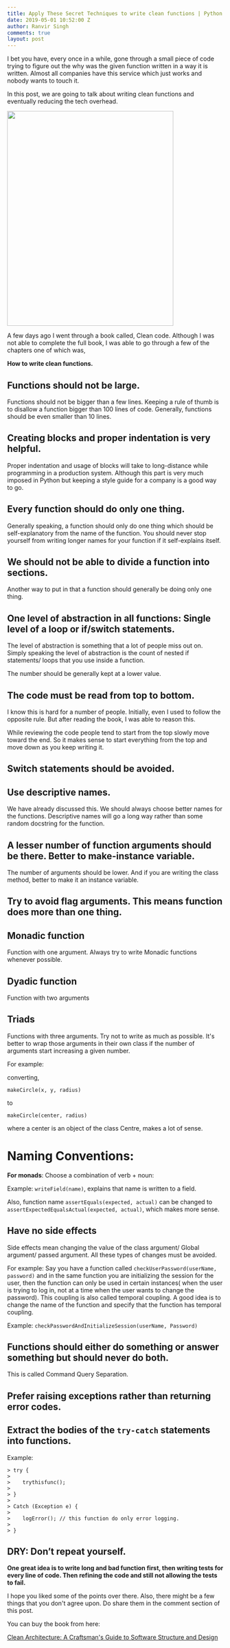 ```yaml
---
title: Apply These Secret Techniques to write clean functions | Python Examples
date: 2019-05-01 10:52:00 Z
author: Ranvir Singh
comments: true
layout: post
---
```


I bet you have, every once in a while, gone through a small piece of code trying to figure out the why was the given function written in a way it is written. Almost all companies have this service which just works and nobody wants to touch it.

In this post, we are going to talk about writing clean functions and eventually reducing the tech overhead.

<img alt="" src="https://images-na.ssl-images-amazon.com/images/I/515iEcDr1GL._SX385_BO1,204,203,200_.jpg" style="height:499px; width:387px"/>

A few days ago I went through a book called, Clean code. Although I was not able to complete the full book, I was able to go through a few of the chapters one of which was,

**How to write clean functions.**

## Functions should not be large.

Functions should not be bigger than a few lines. Keeping a rule of thumb is to disallow a function bigger than 100 lines of code. Generally, functions should be even smaller than 10 lines.

## Creating blocks and proper indentation is very helpful.

Proper indentation and usage of blocks will take to long-distance while programming in a production system. Although this part is very much imposed in Python but keeping a style guide for a company is a good way to go.
    
## Every function should do only one thing.

Generally speaking, a function should only do one thing which should be self-explanatory from the name of the function. You should never stop yourself from writing longer names for your function if it self-explains itself.
    
## We should not be able to divide a function into sections.

Another way to put in that a function should generally be doing only one thing.
    
## One level of abstraction in all functions: Single level of a loop or if/switch statements.

The level of abstraction is something that a lot of people miss out on. Simply speaking the level of abstraction is the count of nested if statements/ loops that you use inside a function.

The number should be generally kept at a lower value.
    
## The code must be read from top to bottom.

I know this is hard for a number of people. Initially, even I used to follow the opposite rule. But after reading the book, I was able to reason this.

While reviewing the code people tend to start from the top slowly move toward the end. So it makes sense to start everything from the top and move down as you keep writing it.
    
## Switch statements should be avoided.
    
## Use descriptive names.

We have already discussed this. We should always choose better names for the functions. Descriptive names will go a long way rather than some random docstring for the function.
    
## A lesser number of function arguments should be there. Better to make-instance variable.

The number of arguments should be lower. And if you are writing the class method, better to make it an instance variable.
    
## Try to avoid flag arguments. This means function does more than one thing.
    
## Monadic function

Function with one argument. Always try to write Monadic functions whenever possible.
    
## Dyadic function

Function with two arguments
    
## Triads

Functions with three arguments. Try not to write as much as possible. It's better to wrap those arguments in their own class if the number of arguments start increasing a given number.

For example:

converting,

```
makeCircle(x, y, radius)
```

to

```
makeCircle(center, radius)
```
where a center is an object of the class Centre, makes a lot of sense.

# Naming Conventions:

__For monads__: Choose a combination of verb + noun:

Example: `writeField(name)`, explains that name is written to a field.

Also, function name `assertEquals(expected, actual)` can be changed to `assertExpectedEqualsActual(expected, actual)`, which makes more sense.

## Have no side effects

Side effects mean changing the value of the class argument/ Global argument/ passed argument. All these types of changes must be avoided.

For example: Say you have a function called `checkUserPassword(userName, password)` and in the same function you are initializing the session for the user, then the function can only be used in certain instances( when the user is trying to log in, not at a time when the user wants to change the password). This coupling is also called temporal coupling. A good idea is to change the name of the function and specify that the function has temporal coupling.

Example: `checkPasswordAndInitializeSession(userName, Password)`

## Functions should either do something or answer something but should never do both. 

This is called Command Query Separation.
 
## Prefer raising exceptions rather than returning error codes.

## Extract the bodies of the `try-catch` statements into functions.
    
Example:

```
> try {
> 
>    trythisfunc();
> 
> }
> 
> Catch (Exception e) {
> 
>    logError(); // this function do only error logging.
> 
> }
```

## DRY: Don’t repeat yourself.
    
**One great idea is to write long and bad function first, then writing tests for every line of code. Then refining the code and still not allowing the tests to fail.**

I hope you liked some of the points over there. Also, there might be a few things that you don't agree upon. Do share them in the comment section of this post.

You can buy the book from here:

<a href="https://www.amazon.in/gp/product/935286512X/ref=as_li_tl?ie=UTF8&amp;camp=3638&amp;creative=24630&amp;creativeASIN=935286512X&amp;linkCode=as2&amp;tag=rangerranvir-21&amp;linkId=504b1b7e6b0016856271b15e11098cb7" target="_blank">Clean Architecture: A Craftsman's Guide to Software Structure and Design</a><img alt="" src="//ir-in.amazon-adsystem.com/e/ir?t=rangerranvir-21&amp;l=am2&amp;o=31&amp;a=935286512X" style="height:1px; margin:0px !important; width:1px"/>